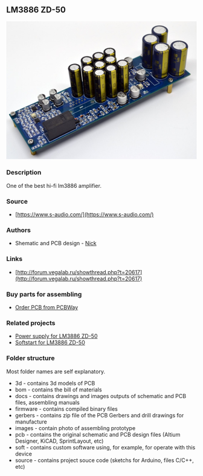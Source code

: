 ## LM3886 ZD-50

![lm3886-zd-50](./images/lm3886-zd-50.jpg)

### Description
One of the best hi-fi lm3886 amplifier.

### Source
- [https://www.s-audio.com/](https://www.s-audio.com/)

### Authors
- Shematic and PCB design - [Nick](http://forum.vegalab.ru/member.php?u=939)

### Links
- [http://forum.vegalab.ru/showthread.php?t=20617](http://forum.vegalab.ru/showthread.php?t=20617)

### Buy parts for assembling
- [Order PCB from PCBWay](https://www.pcbway.com/project/shareproject/lm3886_zd_50.html)

### Related projects
- [Power supply for LM3886 ZD-50](https://github.com/diyaudioby/ps-zd-50)
- [Softstart for LM3886 ZD-50](https://github.com/diyaudioby/ss-zd-50)

### Folder structure
Most folder names are self explanatory.
- 3d - contains 3d models of PCB
- bom - contains the bill of materials
- docs - contains drawings and images outputs of schematic and PCB files, assembling manuals
- firmware - contains compiled binary files
- gerbers - contains zip file of the PCB Gerbers and drill drawings for manufacture
- images - contain photo of assembling prototype
- pcb - contains the original schematic and PCB design files (Altium Designer,  KiCAD, SprintLayout, etc)
- soft - contains custom software using, for example, for operate with this device 
- source - contains project souce code (sketchs for Arduino, files C/C++, etc)